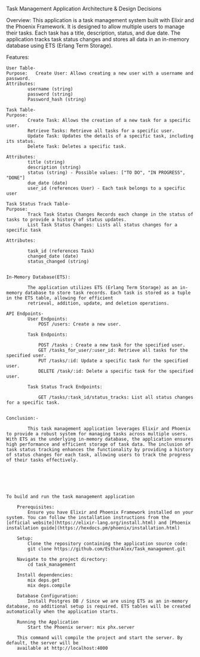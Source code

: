 Task Management Application Architecture & Design Decisions

Overview:
This application is a task management system built with Elixir and the Phoenix Framework. It is designed to allow multiple users to manage their tasks. Each task has a title, description, status, and due date. The application tracks task status changes and stores all data in an in-memory database using ETS (Erlang Term Storage).

Features:

    User Table- 
    Purpose:   Create User: Allows creating a new user with a username and password.
    Attributes:
            username (string)
            password (string)
            Password_hash (string)

    Task Table-
    Purpose: 
            Create Task: Allows the creation of a new task for a specific user.
            Retrieve Tasks: Retrieve all tasks for a specific user.
            Update Task: Updates the details of a specific task, including its status.
            Delete Task: Deletes a specific task.

    Attributes:
            title (string)
            description (string)
            status (string) - Possible values: ["TO DO", "IN PROGRESS", "DONE"]
            due_date (date)
            user_id (references User) - Each task belongs to a specific user

    Task Status Track Table- 
    Purpose: 
            Track Task Status Changes Records each change in the status of tasks to provide a history of status updates.
            List Task Status Changes: Lists all status changes for a specific task

    Attributes:

            task_id (references Task)
            changed_date (date)
            status_changed (string)


    In-Memory Database(ETS):

            The application utilizes ETS (Erlang Term Storage) as an in-memory database to store task records. Each task is stored as a tuple in the ETS table, allowing for efficient 
            retrieval, addition, update, and deletion operations.

    API Endpoints-
            User Endpoints:
                POST /users: Create a new user.

            Task Endpoints:

                POST /tasks : Create a new task for the specified user.
                GET /tasks_for_user/:user_id: Retrieve all tasks for the specified user.
                PUT /tasks/:id: Update a specific task for the specified user.
                DELETE /task/:id: Delete a specific task for the specified user.

            Task Status Track Endpoints:

                GET /tasks/:task_id/status_tracks: List all status changes for a specific task.


    Conclusion:- 

            This task management application leverages Elixir and Phoenix to provide a robust system for managing tasks across multiple users. With ETS as the underlying in-memory database, the application ensures high performance and efficient storage of task data. The inclusion of task status tracking enhances the functionality by providing a history of status changes for each task, allowing users to track the progress of their tasks effectively.






    To build and run the task management application

        Prerequisites:
            Ensure you have Elixir and Phoenix Framework installed on your system. You can follow the installation instructions from the [official website](https://elixir-lang.org/install.html) and [Phoenix installation guide](https://hexdocs.pm/phoenix/installation.html)

        Setup:
            Clone the repository containing the application source code:
            git clone https://github.com/EstharAlex/Task_management.git

        Navigate to the project directory:
            cd task_management

        Install dependencies:
            mix deps.get
            mix deps.compile

        Database Configuration:
            Install Postgres DB / Since we are using ETS as an in-memory database, no additional setup is required. ETS tables will be created automatically when the application starts.

        Running the Application
            Start the Phoenix server: mix phx.server

        This command will compile the project and start the server. By default, the server will be
        available at http://localhost:4000






